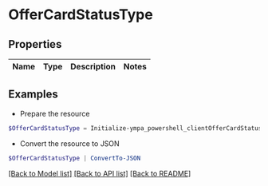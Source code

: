 # OfferCardStatusType
## Properties

Name | Type | Description | Notes
------------ | ------------- | ------------- | -------------

## Examples

- Prepare the resource
```powershell
$OfferCardStatusType = Initialize-ympa_powershell_clientOfferCardStatusType 
```

- Convert the resource to JSON
```powershell
$OfferCardStatusType | ConvertTo-JSON
```

[[Back to Model list]](../README.md#documentation-for-models) [[Back to API list]](../README.md#documentation-for-api-endpoints) [[Back to README]](../README.md)

